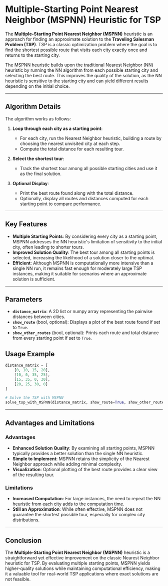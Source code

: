 # Multiple-Starting Point Nearest Neighbor (MSPNN) Heuristic for TSP

The **Multiple-Starting Point Nearest Neighbor (MSPNN)** heuristic is an approach for finding an approximate solution to the **Traveling Salesman Problem (TSP)**. TSP is a classic optimization problem where the goal is to find the shortest possible route that visits each city exactly once and returns to the starting city.

The MSPNN heuristic builds upon the traditional Nearest Neighbor (NN) heuristic by running the NN algorithm from each possible starting city and selecting the best route. This improves the quality of the solution, as the NN heuristic is sensitive to the starting city and can yield different results depending on the initial choice.

---

## Algorithm Details

The algorithm works as follows:
1. **Loop through each city as a starting point**:
   - For each city, run the Nearest Neighbor heuristic, building a route by choosing the nearest unvisited city at each step.
   - Compute the total distance for each resulting tour.
   
2. **Select the shortest tour**:
   - Track the shortest tour among all possible starting cities and use it as the final solution.
   
3. **Optional Display**:
   - Print the best route found along with the total distance.
   - Optionally, display all routes and distances computed for each starting point to compare performance.

---

## Key Features

- **Multiple Starting Points**: By considering every city as a starting point, MSPNN addresses the NN heuristic's limitation of sensitivity to the initial city, often leading to shorter tours.
- **Improved Solution Quality**: The best tour among all starting points is selected, increasing the likelihood of a solution closer to the optimal.
- **Efficient**: Although MSPNN is computationally more intensive than a single NN run, it remains fast enough for moderately large TSP instances, making it suitable for scenarios where an approximate solution is sufficient.

---

## Parameters

- **`distance_matrix`**: A 2D list or numpy array representing the pairwise distances between cities.
- **`show_route`** (bool, optional): Displays a plot of the best route found if set to `True`.
- **`show_other_routes`** (bool, optional): Prints each route and total distance from every starting point if set to `True`.

## Usage Example

```python
distance_matrix = [
    [0, 10, 15, 20],
    [10, 0, 35, 25],
    [15, 35, 0, 30],
    [20, 25, 30, 0]
]

# Solve the TSP with MSPNN
solve_tsp_with_MSPNN(distance_matrix, show_route=True, show_other_routes=True)
```

---

## Advantages and Limitations

### Advantages
- **Enhanced Solution Quality**: By examining all starting points, MSPNN typically provides a better solution than the single NN heuristic.
- **Simple to Implement**: MSPNN retains the simplicity of the Nearest Neighbor approach while adding minimal complexity.
- **Visualization**: Optional plotting of the best route provides a clear view of the resulting tour.

### Limitations
- **Increased Computation**: For large instances, the need to repeat the NN heuristic from each city adds to the computation time.
- **Still an Approximation**: While often effective, MSPNN does not guarantee the shortest possible tour, especially for complex city distributions.

---

## Conclusion

The **Multiple-Starting Point Nearest Neighbor (MSPNN)** heuristic is a straightforward yet effective improvement on the classic Nearest Neighbor heuristic for TSP. By evaluating multiple starting points, MSPNN yields higher-quality solutions while maintaining computational efficiency, making it a valuable tool for real-world TSP applications where exact solutions are not feasible.
